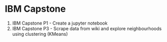 # **IBM Capstone** 
1. IBM Capstone P1 - Create a jupyter notebook  
2. IBM Capstone P3 - Scrape data from wiki and explore neighbourhoods using clustering (KMeans)
